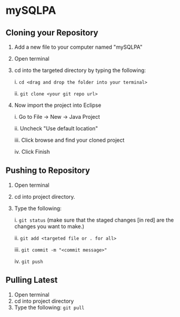 # mySQLPA

## Cloning your Repository

1. Add a new file to your computer named "mySQLPA"
2. Open terminal
3. cd into the targeted directory by typing the following:
     
      i. `cd <drag and drop the folder into your terminal>`
     
     ii. `git clone <your git repo url>`
     
4. Now import the project into Eclipse

      i. Go to File -> New -> Java Project
       
      ii. Uncheck "Use default location"
      
     iii. Click browse and find your cloned project
     
      iv. Click Finish
  
## Pushing to Repository

1. Open terminal  
2. cd into project directory. 
3. Type the following:  

      i. `git status` (make sure that the staged changes [in red] are the changes you want to make.) 

     ii. `git add <targeted file or . for all>`

    iii. `git commit -m "<commit message>"` 

     iv. `git push`

## Pulling Latest

1. Open terminal
2. cd into project directory
3. Type the following:
      `git pull`
      

